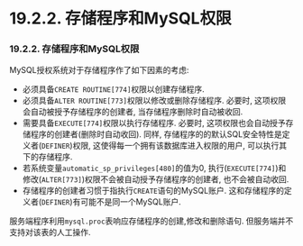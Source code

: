 # 19.2.2. 存储程序和MySQL权限

### 19.2.2. 存储程序和MySQL权限

MySQL授权系统对于存储程序作了如下因素的考虑: 

* 必须具备`CREATE ROUTINE[774]`权限以创建存储程序. 
* 必须具备`ALTER ROUTINE[773]`权限以修改或删除存储程序. 必要时, 这项权限会自动被授予存储程序的创建者, 当存储程序删除时自动被收回.
* 需要具备`EXECUTE[774]`权限以执行存储程序. 必要时, 这项权限也会自动授予存储程序的创建者(删除时自动收回). 同样, 存储程序的的默认SQL安全特性是定义者(`DEFINER`)权限, 这使得每一个拥有该数据库进入权限的用户, 可以执行其下的存储程序. 
* 若系统变量`automatic_sp_privileges[480]`的值为0, 执行(`EXECUTE[774]`)和修改(`ALTER[773]`)权限不会被自动授予存储程序的创建者, 也不会被自动收回. 
* 存储程序的创建者习惯于指执行`CREATE`语句的MySQL账户. 这和存储程序的定义者(`DEFINER`)有可能不是同一个MySQL账户. 

服务端程序利用`mysql.proc`表响应存储程序的创建,修改和删除语句. 但服务端并不支持对该表的人工操作. 
